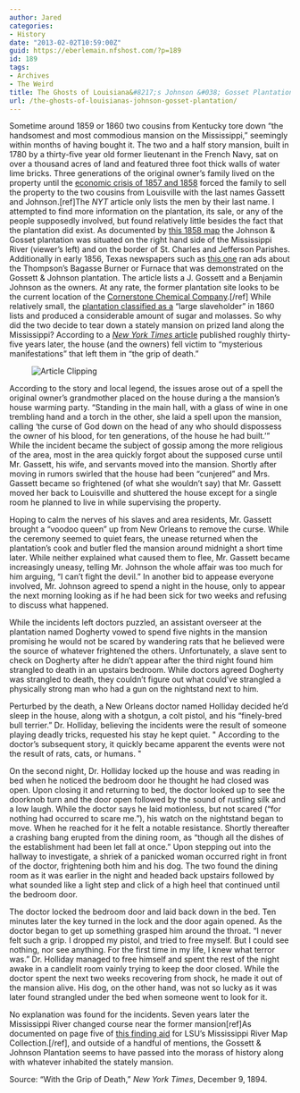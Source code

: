 ```yaml
---
author: Jared
categories:
- History
date: "2013-02-02T10:59:00Z"
guid: https://eberlemain.nfshost.com/?p=189
id: 189
tags:
- Archives
- The Weird
title: The Ghosts of Louisiana&#8217;s Johnson &#038; Gosset Plantation
url: /the-ghosts-of-louisianas-johnson-gosset-plantation/
---
```

<!-- wp:paragraph -->
<p>Sometime around 1859 or 1860 two cousins from Kentucky tore down “the handsomest and most commodious mansion on the Mississippi,” seemingly within months of having bought it. The two and a half story mansion, built in 1780 by a thirty-five year old former lieutenant in the French Navy, sat on over a thousand acres of land and featured three foot thick walls of water lime bricks. Three generations of the original owner’s family lived on the property until the <a href="https://www.napoleon.org/en/history-of-the-two-empires/articles/napoleon-iii-confronted-with-the-economic-crisis-of-1857-1858">economic crisis of 1857 and 1858</a> forced the family to sell the property to the two cousins from Louisville with the last names Gassett and Johnson.[ref]The <em>NYT</em> article only lists the men by their last name. I attempted to find more information on the plantation, its sale, or any of the people supposedly involved, but found relatively little besides the fact that the plantation did exist. As documented by <a href="http://usgwarchives.net/maps/louisiana/statemap/1858brno.jpg">this 1858 map</a> the Johnson &amp; Gosset plantation was situated on the right hand side of the Mississippi River (viewer’s left) and on the border of St. Charles and Jefferson Parishes. Additionally in early 1856, Texas newspapers such as <a href="http://texashistory.unt.edu/ark:/67531/metapth235887/m1/4/?q=gossett">this one</a> ran ads about the Thompson’s Bagasse Burner or Furnace that was demonstrated on the Gossett &amp; Johnson plantation. The article lists a J. Gossett and a Benjamin Johnson as the owners. At any rate, the former plantation site looks to be the current location of the <a href="http://maps.google.com/maps?q=Mississippi+River,+Mile+Marker+19,+Jefferson+Parish,+LA&amp;hl=en&amp;ll=29.960837,-90.270667&amp;spn=0.006888,0.009098&amp;sll=29.95367,-90.295172&amp;sspn=0.055105,0.072784&amp;hq=Mississippi+River,+Mile+Marker+19,+Jefferson+Parish,+LA&amp;t=h&amp;z=17">Cornerstone Chemical Company</a>.[/ref] While relatively small, the <a href="https://www.google.com/books/edition/_/Gi5JSCtGev8C?hl=en&amp;gbpv=1&amp;pg=PA146&amp;dq=gossett+and+johnson+plantation">plantation classified as a</a> “large slaveholder” in 1860 lists and produced a considerable amount of sugar and molasses. So why did the two decide to tear down a stately mansion on prized land along the Mississippi? According to a <a href="https://www.nytimes.com/1894/12/09/archives/with-the-grip-of-death-mysterious-manifestations-in-an-old-southern.html?searchResultPosition=1"><em>New York Times</em> article</a> published roughly thirty-five years later, the house (and the owners) fell victim to “mysterious manifestations” that left them in “the grip of death.”</p>
<!-- /wp:paragraph -->

<!-- wp:image -->
<figure class="wp-block-image"><img src="https://lh3.googleusercontent.com/-aLYj8qY_vWw/UWNCThfl6fI/AAAAAAAAAB0/lUOgzwIrOq8/s277/death-grip.png" alt="Article Clipping"/></figure>
<!-- /wp:image -->

<!-- wp:paragraph -->
<p>According to the story and local legend, the issues arose out of a spell the original owner’s grandmother placed on the house during a the mansion’s house warming party. “Standing in the main hall, with a glass of wine in one trembling hand and a torch in the other, she laid a spell upon the mansion, calling ‘the curse of God down on the head of any who should dispossess the owner of his blood, for ten generations, of the house he had built.’” While the incident became the subject of gossip among the more religious of the area, most in the area quickly forgot about the supposed curse until Mr. Gassett, his wife, and servants moved into the mansion. Shortly after moving in rumors swirled that the house had been “cunjered” and Mrs. Gassett became so frightened (of what she wouldn’t say) that Mr. Gassett moved her back to Louisville and shuttered the house except for a single room he planned to live in while supervising the property.</p>
<!-- /wp:paragraph -->

<!-- wp:paragraph -->
<p>Hoping to calm the nerves of his slaves and area residents, Mr. Gassett brought a “voodoo queen” up from New Orleans to remove the curse. While the ceremony seemed to quiet fears, the unease returned when the plantation’s cook and butler fled the mansion around midnight a short time later. While neither explained what caused them to flee, Mr. Gassett became increasingly uneasy, telling Mr. Johnson the whole affair was too much for him arguing, “I can’t fight the devil.” In another bid to appease everyone involved, Mr. Johnson agreed to spend a night in the house, only to appear the next morning looking as if he had been sick for two weeks and refusing to discuss what happened.</p>
<!-- /wp:paragraph -->

<!-- wp:paragraph -->
<p>While the incidents left doctors puzzled, an assistant overseer at the plantation named Dogherty vowed to spend five nights in the mansion promising he would not be scared by wandering rats that he believed were the source of whatever frightened the others. Unfortunately, a slave sent to check on Dogherty after he didn’t appear after the third night found him strangled to death in an upstairs bedroom. While doctors agreed Dogherty was strangled to death, they couldn’t figure out what could’ve strangled a physically strong man who had a gun on the nightstand next to him.</p>
<!-- /wp:paragraph -->

<!-- wp:paragraph -->
<p>Perturbed by the death, a New Orleans doctor named Holliday decided he’d sleep in the house, along with a shotgun, a colt pistol, and his “finely-bred bull terrier.” Dr. Holliday, believing the incidents were the result of someone playing deadly tricks, requested his stay he kept quiet. " According to the doctor’s subsequent story, it quickly became apparent the events were not the result of rats, cats, or humans. "</p>
<!-- /wp:paragraph -->

<!-- wp:paragraph -->
<p>On the second night, Dr. Holliday locked up the house and was reading in bed when he noticed the bedroom door he thought he had closed was open. Upon closing it and returning to bed, the doctor looked up to see the doorknob turn and the door open followed by the sound of rustling silk and a low laugh. While the doctor says he laid motionless, but not scared (“for nothing had occurred to scare me.”), his watch on the nightstand began to move. When he reached for it he felt a notable resistance. Shortly thereafter a crashing bang erupted from the dining room, as “though all the dishes of the establishment had been let fall at once.” Upon stepping out into the hallway to investigate, a shriek of a panicked woman occurred right in front of the doctor, frightening both him and his dog. The two found the dining room as it was earlier in the night and headed back upstairs followed by what sounded like a light step and click of a high heel that continued until the bedroom door.</p>
<!-- /wp:paragraph -->

<!-- wp:paragraph -->
<p>The doctor locked the bedroom door and laid back down in the bed. Ten minutes later the key turned in the lock and the door again opened. As the doctor began to get up something grasped him around the throat. “I never felt such a grip. I dropped my pistol, and tried to free myself. But I could see nothing, nor see anything. For the first time in my life, I knew what terror was.” Dr. Holliday managed to free himself and spent the rest of the night awake in a candlelit room vainly trying to keep the door closed. While the doctor spent the next two weeks recovering from shock, he made it out of the mansion alive. His dog, on the other hand, was not so lucky as it was later found strangled under the bed when someone went to look for it.</p>
<!-- /wp:paragraph -->

<!-- wp:paragraph -->
<p>No explanation was found for the incidents. Seven years later the Mississippi River changed course near the former mansion[ref]As documented on page five of <a href="http://louisianagenealogyblog.wordpress.com/2011/02/23/gosset-and-johnson-plantation/">this finding aid</a> for LSU’s Mississippi River Map Collection.[/ref], and outside of a handful of mentions, the Gossett &amp; Johnson Plantation seems to have passed into the morass of history along with whatever inhabited the stately mansion.</p>
<!-- /wp:paragraph -->

<!-- wp:paragraph -->
<p>Source: “With the Grip of Death,” <em>New York Times</em>, December 9, 1894.</p>
<!-- /wp:paragraph -->